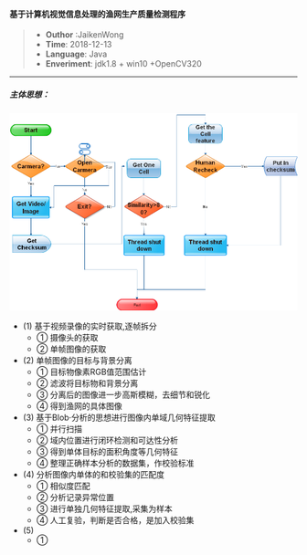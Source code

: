 #### 基于计算机视觉信息处理的渔网生产质量检测程序
> - **Outhor** :JaikenWong 
> - **Time**: 2018-12-13 
> - **Language**: Java
> - **Enveriment**: jdk1.8 + win10 +OpenCV320
---
##### 主体思想：
 ![流程图](images/1-1.png)
- (1) 基于视频录像的实时获取,逐帧拆分
    - ① 摄像头的获取
    - ② 单帧图像的获取
- (2) 单帧图像的目标与背景分离
    - ① 目标物像素RGB值范围估计
    - ② 滤波将目标物和背景分离
    - ③ 分离后的图像进一步高斯模糊，去细节和锐化
    - ④ 得到渔网的具体图像
- (3) 基于Blob·分析的思想进行图像内单域几何特征提取
    - ① 并行扫描
    - ② 域内位置进行闭环检测和可达性分析
    - ③ 得到单体目标的面积角度等几何特征
    - ④ 整理正确样本分析的数据集，作校验标准
- (4) 分析图像内单体的和校验集的匹配度
    - ① 相似度匹配
    - ② 分析记录异常位置
    - ③ 进行单独几何特征提取,采集为样本
    - ④ 人工复验，判断是否合格，是加入校验集
- (5)
    - ① 
